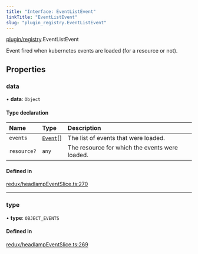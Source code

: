 ```yaml
---
title: "Interface: EventListEvent"
linkTitle: "EventListEvent"
slug: "plugin_registry.EventListEvent"
---
```


[plugin/registry](../modules/plugin_registry.md).EventListEvent

Event fired when kubernetes events are loaded (for a resource or not).

## Properties

### data

• **data**: `Object`

#### Type declaration

| Name | Type | Description |
| :------ | :------ | :------ |
| `events` | [`Event`](../classes/lib_k8s_event.Event.md)[] | The list of events that were loaded. |
| `resource?` | `any` | The resource for which the events were loaded. |

#### Defined in

[redux/headlampEventSlice.ts:270](https://github.com/headlamp-k8s/headlamp/blob/2ce94491/frontend/src/redux/headlampEventSlice.ts#L270)

___

### type

• **type**: `OBJECT_EVENTS`

#### Defined in

[redux/headlampEventSlice.ts:269](https://github.com/headlamp-k8s/headlamp/blob/2ce94491/frontend/src/redux/headlampEventSlice.ts#L269)
